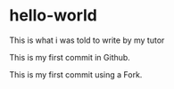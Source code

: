 # hello-world
This is what i was told to write by my tutor

This is my first commit in Github.

This is my first commit using a Fork.
